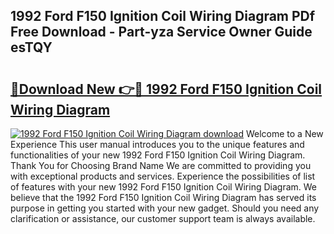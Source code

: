 ## 1992 Ford F150 Ignition Coil Wiring Diagram PDf Free Download - Part-yza Service Owner Guide esTQY

# <h2><a href="http://dfqnt4.blite.top/?on=1992+Ford+F150+Ignition+Coil+Wiring+Diagram">🔗Download New 👉🔴 1992 Ford F150 Ignition Coil Wiring Diagram</a></h2>

[![1992 Ford F150 Ignition Coil Wiring Diagram download](https://i.imgur.com/lujVjoI.png)](http://dfqnt4.blite.top/?on=1992+Ford+F150+Ignition+Coil+Wiring+Diagram)
Welcome to a New Experience This user manual introduces you to the unique features and functionalities of your new 1992 Ford F150 Ignition Coil Wiring Diagram. Thank You for Choosing Brand Name We are committed to providing you with exceptional products and services. Experience the possibilities of list of features with your new 1992 Ford F150 Ignition Coil Wiring Diagram. We believe that the 1992 Ford F150 Ignition Coil Wiring Diagram has served its purpose in getting you started with your new gadget. Should you need any clarification or assistance, our customer support team is always available.
